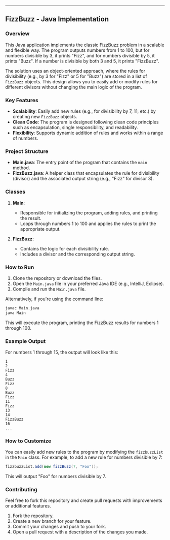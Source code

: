 
---

## **FizzBuzz - Java Implementation**

### **Overview**
This Java application implements the classic FizzBuzz problem in a scalable and flexible way. The program outputs numbers from 1 to 100, but for numbers divisible by 3, it prints "Fizz", and for numbers divisible by 5, it prints "Buzz". If a number is divisible by both 3 and 5, it prints "FizzBuzz".

The solution uses an object-oriented approach, where the rules for divisibility (e.g., by 3 for "Fizz" or 5 for "Buzz") are stored in a list of `FizzBuzz` objects. This design allows you to easily add or modify rules for different divisors without changing the main logic of the program.

### **Key Features**
- **Scalability**: Easily add new rules (e.g., for divisibility by 7, 11, etc.) by creating new `FizzBuzz` objects.
- **Clean Code**: The program is designed following clean code principles such as encapsulation, single responsibility, and readability.
- **Flexibility**: Supports dynamic addition of rules and works within a range of numbers.

### **Project Structure**
- **Main.java**: The entry point of the program that contains the `main` method.
- **FizzBuzz.java**: A helper class that encapsulates the rule for divisibility (divisor) and the associated output string (e.g., "Fizz" for divisor 3).

### **Classes**
1. **Main**: 
    - Responsible for initializing the program, adding rules, and printing the result.
    - Loops through numbers 1 to 100 and applies the rules to print the appropriate output.

2. **FizzBuzz**:
    - Contains the logic for each divisibility rule.
    - Includes a divisor and the corresponding output string.

### **How to Run**
1. Clone the repository or download the files.
2. Open the `Main.java` file in your preferred Java IDE (e.g., IntelliJ, Eclipse).
3. Compile and run the `Main.java` file.

Alternatively, if you're using the command line:
```bash
javac Main.java
java Main
```

This will execute the program, printing the FizzBuzz results for numbers 1 through 100.

### **Example Output**
For numbers 1 through 15, the output will look like this:
```
1
2
Fizz
4
Buzz
Fizz
8
Buzz
Fizz
11
Fizz
13
14
FizzBuzz
16
...
```

### **How to Customize**
You can easily add new rules to the program by modifying the `fizzbuzzList` in the `Main` class. For example, to add a new rule for numbers divisible by 7:
```java
fizzbuzzList.add(new fizzBuzz(7, "Foo"));
```
This will output "Foo" for numbers divisible by 7.

### **Contributing**
Feel free to fork this repository and create pull requests with improvements or additional features.

1. Fork the repository.
2. Create a new branch for your feature.
3. Commit your changes and push to your fork.
4. Open a pull request with a description of the changes you made.
